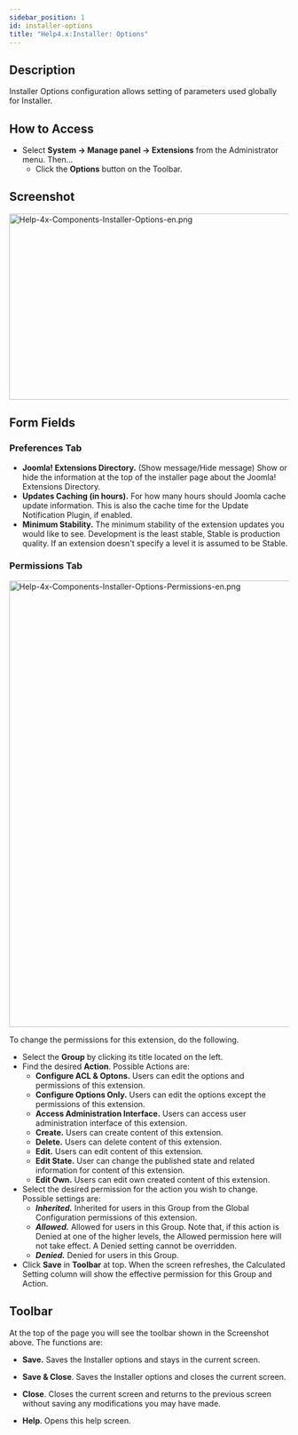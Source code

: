 ```yaml
---
sidebar_position: 1
id: installer-options
title: "Help4.x:Installer: Options"
---
```

## Description

Installer Options configuration allows setting of parameters used
globally for Installer.

## How to Access

- Select **System **→** Manage panel **→** Extensions** from the
  Administrator menu. Then...
  - Click the **Options** button on the Toolbar.

## Screenshot

<img
src="https://docs.joomla.org/images/c/c4/Help-4x-Components-Installer-Options-en.png"
decoding="async" data-file-width="800" data-file-height="335"
width="800" height="335"
alt="Help-4x-Components-Installer-Options-en.png" />

## Form Fields

### Preferences Tab

- **Joomla! Extensions Directory.** (Show message/Hide message) Show or
  hide the information at the top of the installer page about the
  Joomla! Extensions Directory.
- **Updates Caching (in hours).** For how many hours should Joomla cache
  update information. This is also the cache time for the Update
  Notification Plugin, if enabled.
- **Minimum Stability.** The minimum stability of the extension updates
  you would like to see. Development is the least stable, Stable is
  production quality. If an extension doesn't specify a level it is
  assumed to be Stable.

### Permissions Tab

<img
src="https://docs.joomla.org/images/1/1f/Help-4x-Components-Installer-Options-Permissions-en.png"
decoding="async" data-file-width="600" data-file-height="603"
width="800" height="804"
alt="Help-4x-Components-Installer-Options-Permissions-en.png" />

  
To change the permissions for this extension, do the following.

- Select the **Group** by clicking its title located on the left.
- Find the desired **Action**. Possible Actions are:
  - **Configure ACL & Optons.** Users can edit the options and
    permissions of this extension.
  - **Configure Options Only.** Users can edit the options except the
    permissions of this extension.
  - **Access Administration Interface.** Users can access user
    administration interface of this extension.
  - **Create.** Users can create content of this extension.
  - **Delete.** Users can delete content of this extension.
  - **Edit.** Users can edit content of this extension.
  - **Edit State.** User can change the published state and related
    information for content of this extension.
  - **Edit Own.** Users can edit own created content of this extension.
- Select the desired permission for the action you wish to change.
  Possible settings are:
  - ***Inherited.*** Inherited for users in this Group from the Global
    Configuration permissions of this extension.
  - ***Allowed.*** Allowed for users in this Group. Note that, if this
    action is Denied at one of the higher levels, the Allowed permission
    here will not take effect. A Denied setting cannot be overridden.
  - ***Denied.*** Denied for users in this Group.
- Click **Save** in **Toolbar** at top. When the screen refreshes, the
  Calculated Setting column will show the effective permission for this
  Group and Action.

## Toolbar

At the top of the page you will see the toolbar shown in the Screenshot
above. The functions are:

- **Save.** Saves the Installer options and stays in the current screen.

<!-- -->

- **Save & Close**. Saves the Installer options and closes the current
  screen.

<!-- -->

- **Close**. Closes the current screen and returns to the previous
  screen without saving any modifications you may have made.

<!-- -->

- **Help**. Opens this help screen.
